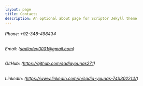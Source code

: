 ```yaml
---
layout: page
title: Contacts
description: An optional about page for Scriptor Jekyll theme
---
```


  ###### Phone: +92-348-498434
  
  ######   Email: (sadiadev0001@gmail.com)
  
  ######   GitHub: (https://github.com/sadiayounas271)
  
  ######   LinkedIn: (https://www.linkedin.com/in/sadia-younas-74b302214/)








